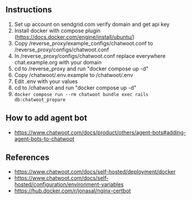 ## Instructions

1. Set up account on sendgrid.com verify domain and get api key
2. Install docker with compose plugin (https://docs.docker.com/engine/install/ubuntu/)
3. Copy /reverse_proxy/example_configs/chatwoot.conf to /reverse_proxy/configs/chatwoot.conf
4. In /reverse_proxy/configs/chatwoot.conf replace everywhere chat.example.org with your domain
5. cd to /reverse_proxy and run "docker compose up -d" 
6. Copy /chatwoot/.env.example to /chatwoot/.env
7. Edit .env with your values
8. cd to /chatwoot and run "docker compose up -d"
9. ```docker compose run --rm chatwoot bundle exec rails db:chatwoot_prepare```

## How to add agent bot

- https://www.chatwoot.com/docs/product/others/agent-bots#adding-agent-bots-to-chatwoot

## References 
- https://www.chatwoot.com/docs/self-hosted/deployment/docker
- https://www.chatwoot.com/docs/self-hosted/configuration/environment-variables
- https://hub.docker.com/r/jonasal/nginx-certbot
